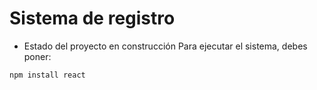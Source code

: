 <h1> Sistema de registro </h1>

- Estado del proyecto en construcción
Para ejecutar el sistema, debes poner:

```npm install react```
